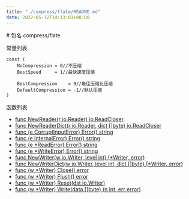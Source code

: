 ```yaml
---
title: "./compress/flate/README.md"
date: 2022-05-12T14:13:01+08:00
---
```

﻿# 包名 compress/flate

常量列表

    const (
        NoCompression = 0//不压缩
        BestSpeed     = 1//最快速度压缩
    
        BestCompression    = 9//最佳压缩比压缩
        DefaultCompression = -1//默认压缩
    )

函数列表

- [func NewReader(r io.Reader) io.ReadCloser](NewReader.md)
- [func NewReaderDict(r io.Reader, dict []byte) io.ReadCloser](NewReaderDict.md)
- [func (e CorruptInputError) Error() string](CorruptInputError.Error.md)
- [func (e InternalError) Error() string](InternalError.Error.md)
- [func (e *ReadError) Error() string](ReadError.Error.md)
- [func (e *WriteError) Error() string](WriteError.Error.md)
- [func NewWriter(w io.Writer, level int) (*Writer, error)](NewWriter.md)
- [func NewWriterDict(w io.Writer, level int, dict []byte) (*Writer, error)](NewWriterDict.md)
- [func (w *Writer) Close() error](Writer.Close.md)
- [func (w *Writer) Flush() error](Writer.Flush.md)
- [func (w *Writer) Reset(dst io.Writer)](Writer.Reset.md)
- [func (w *Writer) Write(data []byte) (n int, err error)](Writer.Write.md)